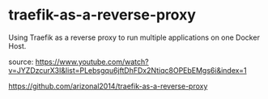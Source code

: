 # traefik-as-a-reverse-proxy
Using Traefik as a reverse proxy to run multiple applications on one Docker Host.


source: https://www.youtube.com/watch?v=JYZDzcurX3I&list=PLebsgqu6jftDhFDx2Ntiqc8OPEbEMgs6i&index=1

https://github.com/arizonal2014/traefik-as-a-reverse-proxy
